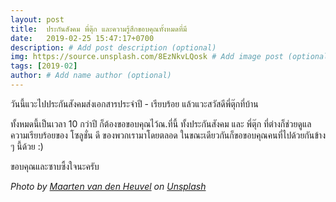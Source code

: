 ```yaml
---
layout: post
title:  ประกันสังคม พี่ตุ๊ก และความรู้สึกขอบคุณทั้งหมดที่มี
date:   2019-02-25 15:47:17+0700
description: # Add post description (optional)
img: https://source.unsplash.com/8EzNkvLQosk # Add image post (optional)
tags: [2019-02]
author: # Add name author (optional)
---
```

วันนี้แวะไปประกันสังคมส่งเอกสารประจำปี - เรียบร้อย แล้วแวะสวัสดีพี่ตุ๊กที่บ้าน

ทั้งหมดนี้เป็นเวลา 10 กว่าปี ก็ต้องขอขอบคุณไว้ณ.ที่นี้ ทั้งประกันสังคม และ พี่ตุ๊ก ที่ต่างก็ช่วยดูแลความเรียบร้อยของ โซลูชั่น ดี ของพวกเรามาโดยตลอด ในขณะเดียวกันก็ขอขอบคุณคนที่ไปด้วยกันข้าง ๆ นี้ด้วย :)

ขอบคุณและซาบซึ้งใจนะครับ

*Photo by [Maarten van den Heuvel](https://unsplash.com/@mvdheuvel) on [Unsplash](https://unsplash.com/)*
